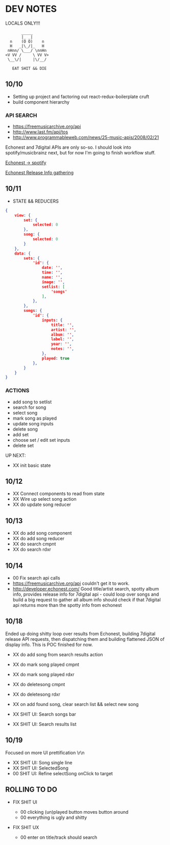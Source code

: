 # DEV NOTES
LOCALS ONLY!!!

           _____
           |_ _|
      n    (O O)    n
      H   _|\_/|_   H
     nHnn/ \___/ \nnHn
    <V VV /     \ VV V>
     \__\/|     |\/__/

	   EAT SHIT && DIE



## 10/10
- Setting up project and factoring out react-redux-boilerplate cruft
- build component hierarchy

### API SEARCH
- https://freemusicarchive.org/api
- http://www.last.fm/api/tos
- http://www.programmableweb.com/news/25-music-apis/2008/02/21

Echonest and 7digital APIs are only so-so.
I should look into spotify/musicbrainz next,
but for now I'm going to finish workflow stuff.

[Echonest -> spotify](http://stackoverflow.com/questions/26964072/how-to-get-the-spotify-id-of-a-specific-song-with-echonest-api?rq=1)

[Echonest Release Info gathering](http://stackoverflow.com/questions/33044342/album-release-dates-echonest)


## 10/11
- STATE && REDUCERS

```JSON
{
	view: {
		set: {
			selected: 0 
		},
		song: {
			selected: 0
		}
	},
	data: {
		sets: {
			'id': {
				date: '',
				time: '',
				name: '',
				image: '',
				setlist: [
					'songs'
				],
			},
		},
		songs: {
			'id': {
				inputs: {
					title: '',
					artist: '',
					album: '',
					label: '',
					year: '',
					notes: '',
				},
				played: true
			},
		}
	}
}
```

### ACTIONS
-	add song to setlist
- search for song
- select song
- mark song as played
-	update song inputs
-	delete song
- add set
- choose set / edit set inputs
- delete set

UP NEXT:
- XX init basic state

## 10/12
- XX Connect components to read from state
- XX Wire up select song action
- XX do update song reducer

## 10/13
- XX do add song component
- XX do add song reducer
- XX do search cmpnt
- XX do search rdxr

## 10/14
- 00 Fix search api calls
- https://freemusicarchive.org/api
    couldn't get it to work. 
- http://developer.echonest.com/
    Good title/artist search, spotty album info, provides
		release info for 7digital api - could loop over songs
		and build a big request to gather all album info 
		should check if that 7digital api returns more than
		the spotty info from echonest
    

## 10/18
Ended up doing shitty loop over results from Echonest, building 7digital
release API requests, then dispatching them and building flattened JSON
of display info. This is POC finished for now.

- XX do add song from search results action
- XX do mark song played cmpnt
- XX do mark song played rdxr
- XX do deletesong cmpnt
- XX do deletesong rdxr

- XX on add found song, clear search list && select new song
- XX SHIT UI: Search songs bar
- XX SHIT UI: Search results list


## 10/19
Focused on more UI prettification \r\n
- XX SHIT UI: Song single line
- XX SHIT UI: SelectedSong
- 00 SHIT UI: Refine selectSong onClick to target 


## ROLLING TO DO

- FIX SHIT UI
	- 00 clicking (un)played button moves button around
	- 00 everything is ugly and shitty

- FIX SHIT UX
	- 00 enter on title/track should search


